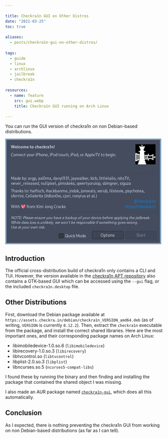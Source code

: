 ```yaml
---

title: Checkra1n GUI on Other Distros
date: "2021-03-25"
toc: true

aliases:
  - posts/checkra1n-gui-on-other-distros/

tags:
  - guide
  - linux
  - archlinux
  - jailbreak
  - checkra1n

resources:
  - name: feature
    src: gui.webp
    title: Checkra1n GUI running on Arch Linux

---
```


You can run the GUI version of checkra1n on non Debian-based distributions.

<!--more-->

![Checkra1n GUI running on Arch Linux](gui.webp)

## Introduction

The official cross-distribution build of checkra1n only contains a CLI and TUI.  However, the version available in the [checkra1n APT repository](https://checkra.in/linux) also contains a GTK-based GUI which can be accessed using the `--gui` flag, or the included `checkra1n.desktop` file.

## Other Distributions

First, download the Debian package available at `https://assets.checkra.in/debian/checkra1n_VERSION_amd64.deb` (as of writing, `VERSION` is currently `0.12.2`). Then, extract the `checkra1n` executable from the package, and install the correct shared libraries. Here are the most important ones, and their corresponding package names on Arch Linux:

- libimobiledevice-1.0.so.6 (`libimobiledevice`)
- libirecovery-1.0.so.3 (`libirecovery`)
- libtvcontrol.so (`libtvcontrol`)
- libplist-2.0.so.3 (`libplist`)
- libncurses.so.5 (`ncurses5-compat-libs`)

I found these by running the binary and then finding and installing the package that contained the shared object I was missing.

I also made an AUR package named [`checkra1n-gui`](https://aur.archlinux.org/packages/checkra1n-gui), which does all this automatically.

## Conclusion

As I expected, there is nothing preventing the checkra1n GUI from working on non Debian-based distributions (as far as I can tell).
